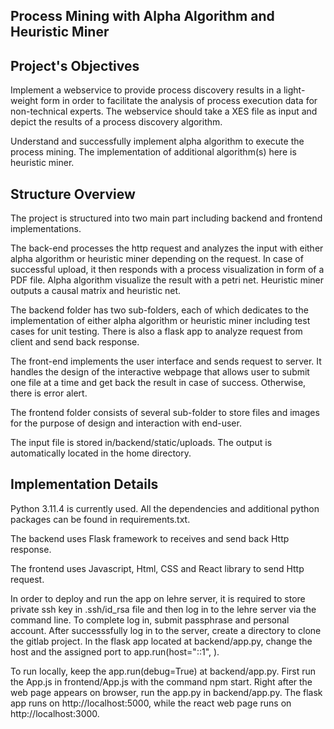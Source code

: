 ## Process Mining with Alpha Algorithm and Heuristic Miner

## Project's Objectives

Implement a webservice to provide process discovery results in a light-weight form in order to facilitate the analysis of process execution data for non-technical experts. The webservice should take a XES file as input and depict the results of a process discovery algorithm.

Understand and successfully implement alpha algorithm to execute the process mining. The implementation of additional algorithm(s) here is heuristic miner.

## Structure Overview

The project is structured into two main part including backend and frontend implementations.

The back-end processes the http request and analyzes the input with either alpha algorithm or heuristic miner depending on the request. In case of successful upload, it then responds with a process visualization in form of a PDF file. Alpha algorithm visualize the result with a petri net. Heuristic miner outputs a causal matrix and heuristic net.

The backend folder has two sub-folders, each of which dedicates to the implementation of either alpha algorithm or heuristic miner including test cases for unit testing. There is also a flask app to analyze request from client and send back response.

The front-end implements the user interface and sends request to server. It handles the design of the interactive webpage that allows user to submit one file at a time and get back the result in case of success. Otherwise, there is error alert.

The frontend folder consists of several sub-folder to store files and images for the purpose of design and interaction with end-user.

The input file is stored in/backend/static/uploads. The output is automatically located in the home directory.

## Implementation Details

Python 3.11.4 is currently used. All the dependencies and additional python packages can be found in requirements.txt.

The backend uses Flask framework to receives and send back Http response.

The frontend uses Javascript, Html, CSS and React library to send Http request.

In order to deploy and run the app on lehre server, it is required to store private ssh key in .ssh/id_rsa file and then log in to the lehre server via the command line. To complete log in, submit passphrase and personal account. After successsfully log in to the server, create a directory to clone the gitlab project. In the flask app located at backend/app.py, change the host and the assigned port to app.run(host="::1", <portnumber>).

To run locally, keep the app.run(debug=True) at backend/app.py. First run the App.js in frontend/App.js with the command npm start. Right after the web page appears on browser, run the app.py in backend/app.py. The flask app runs on http://localhost:5000, while the react web page runs on http://localhost:3000.
